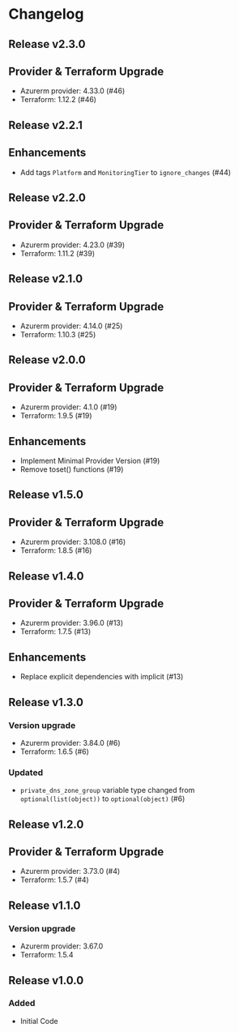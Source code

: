 # Changelog

## Release v2.3.0

## Provider & Terraform Upgrade
- Azurerm provider: 4.33.0 (#46)
- Terraform: 1.12.2 (#46)
   
## Release v2.2.1

## Enhancements

- Add tags `Platform` and `MonitoringTier` to `ignore_changes` (#44)


   
## Release v2.2.0

## Provider & Terraform Upgrade
- Azurerm provider: 4.23.0 (#39)
- Terraform: 1.11.2 (#39)
   
## Release v2.1.0

## Provider & Terraform Upgrade
- Azurerm provider: 4.14.0 (#25)
- Terraform: 1.10.3 (#25)
   
## Release v2.0.0

## Provider & Terraform Upgrade
- Azurerm provider: 4.1.0 (#19)
- Terraform: 1.9.5 (#19)

## Enhancements
- Implement Minimal Provider Version (#19)
- Remove toset() functions (#19)
   
## Release v1.5.0

## Provider & Terraform Upgrade
- Azurerm provider: 3.108.0 (#16)
- Terraform: 1.8.5 (#16)
   
## Release v1.4.0

## Provider & Terraform Upgrade

- Azurerm provider: 3.96.0 (#13)
- Terraform: 1.7.5 (#13)

## Enhancements

- Replace explicit dependencies with implicit (#13)
   
## Release v1.3.0

### Version upgrade
-	Azurerm provider: 3.84.0 (#6)
-	Terraform: 1.6.5 (#6)

### Updated
- `private_dns_zone_group` variable type changed from `optional(list(object))` to `optional(object)` (#6)
   
## Release v1.2.0

## Provider & Terraform Upgrade
- Azurerm provider: 3.73.0 (#4)
- Terraform: 1.5.7 (#4)
   
## Release v1.1.0

### Version upgrade
- Azurerm provider: 3.67.0
- Terraform: 1.5.4

   
## Release v1.0.0

### Added
- Initial Code
   